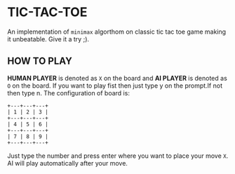 # TIC-TAC-TOE
An implementation of `minimax` algorthom on classic tic tac toe game making it unbeatable. Give it a try ;).

## HOW TO PLAY
__HUMAN PLAYER__ is denoted as `X` on the board and __AI PLAYER__ is denoted as `O` on the board.
If you want to play fist then just type y on the prompt.If not then type n.
The configuration of board is:
```
+---+---+---+
| 1 | 2 | 3 |
+---+---+---+
| 4 | 5 | 6 |
+---+---+---+
| 7 | 8 | 9 |
+---+---+---+
```
Just type the number and press enter where you want to place your move `X`.
AI will play automatically after your move.
